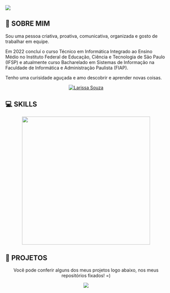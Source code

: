 



<p>
 <img src= "https://cdn.discordapp.com/attachments/1020518662597246989/1166727937706442772/White_Torn_Paper_LinkedIn_Banner.jpg?ex=654b8b11&is=65391611&hm=b02a867fa8359afbfdcb24f3e1461a86fe4640a31d1f29a58eed10110baaa61c&"/>
</p>
       
       
 <h2 align="left"> 📝 SOBRE MIM</h2>
 
 <p align = "justified">Sou uma pessoa criativa, proativa, comunicativa, organizada e gosto de trabalhar em equipe. 
 </p>
<p align = "justified">Em 2022 concluí o curso Técnico em Informática Integrado ao Ensino Médio no Instituto Federal de Educação, Ciência e Tecnologia de São Paulo (IFSP) e atualmente curso Bacharelado em Sistemas de Informação na Faculdade de Informática e Administração Paulista (FIAP).
</p>
<p align = "justified">Tenho uma curisidade aguçada e amo descobrir e aprender novas coisas.</p>
      
<div align="center"> 
  <a href="https://www.linkedin.com/in/amandaedantasds/" target="_blank"><img src="https://img.shields.io/badge/-LinkedIn-%230077B5?style=for-the-badge&logo=linkedin&logoColor=white" alt =" Larissa Souza " target="_blank">
  </a> 
<h2 align="left" > 💻 SKILLS </h2>

<p align= "center"> 
<img src= "https://media.discordapp.net/attachments/1020518662597246989/1166771093101629530/skills.png?ex=654bb342&is=65393e42&hm=486e1a46eecbac870bd9d7be05ca0418483c5687191e2a5dc0ba078d28ad576d&=" width="400"/>
       </p>
       


<h2 align="left" > 📑 PROJETOS</h2>

<p align = "justified">Você pode conferir alguns dos meus projetos logo abaixo, nos meus repositórios fixados! =) </p>

<p align = "center">
    <a href="https://github.com/amandadantasds">
        <img src="https://github-readme-stats.anuraghazra1.vercel.app/api/top-langs/?username=amandadantasds&theme=radical" align="center"/>
    </a>
</p>


